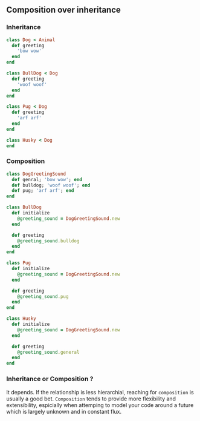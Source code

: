 ## Composition over inheritance

### Inheritance

```ruby
class Dog < Animal
  def greeting
    'bow wow'
  end
end

class BullDog < Dog
  def greeting
    'woof woof'
  end
end

class Pug < Dog
  def greeting
    'arf arf'
  end
end

class Husky < Dog
end
```

### Composition

```ruby
class DogGreetingSound
  def genral; 'bow wow'; end
  def bulldog; 'woof woof'; end
  def pug; 'arf arf'; end
end

class BullDog
  def initialize
    @greeting_sound = DogGreetingSound.new
  end

  def greeting
    @greeting_sound.bulldog
  end
end

class Pug
  def initialize
    @greeting_sound = DogGreetingSound.new
  end

  def greeting
    @greeting_sound.pug
  end
end

class Husky
  def initialize
    @greeting_sound = DogGreetingSound.new
  end

  def greeting
    @greeting_sound.general
  end
end
```

### Inheritance or Composition ?
It depends. If the relationship is less hierarchial, reaching for `composition` is usually a good bet. `Composition` tends to provide more flexibility and extensibility, espicially when attemping to model your code around a future which is largely unknown and in constant flux.